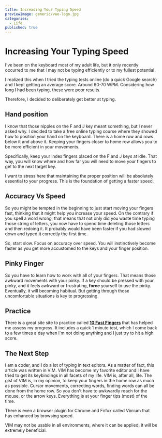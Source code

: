 ```yaml
---
title: Increasing Your Typing Speed
previewImage: generic/vue-logo.jpg
categories:
  - Life
published: true
---
```


# Increasing Your Typing Speed

I've been on the keyboard most of my adult life, but it only recently occurred to me that I may not be typing efficiently or to my fullest potential.

I realized this when I tried the typing tests online (do a quick Google search) and I kept getting an average score. Around 60-70 WPM. Considering how long I had been typing, these were poor results.

Therefore, I decided to deliberately get better at typing.

## Hand position

I know that those nipples on the F and J key meant something, but I never asked why. I decided to take a free online typing course where they showed how to position your hand on the keyboard. There is a home row and rows below it and above it. Keeping your fingers closer to home row allows you to be more efficient in your movements.

Specifically, keep your index fingers placed on the F and J keys at idle. That way, you will know where and how far you will need to move your fingers to get to the next target key.

I want to stress here that maintaining the proper position will be absolutely essential to your progress. This is the foundation of getting a faster speed.

## Accuracy Vs Speed

So you might be tempted in the beginning to just start moving your fingers fast, thinking that it might help you increase your speed. On the contrary if you spell a word wrong, that means that not only did you waste time typing those string of letters, you now have to spend time deleting those letters and then redoing it. It probably would have been faster if you had slowed down and typed it correctly the first time.

So, start slow. Focus on accuracy over speed. You will instinctively become faster as you get more accustomed to the keys and your finger position.

## Pinky Finger

So you have to learn how to work with all of your fingers. That means those awkward movements with your pinky. If a key should be pressed with your pinky, and it feels awkward or frustrating, **force** yourself to use the pinky. Eventually, it will becoming habitual. But getting through those uncomfortable situations is key to progressing.

## Practice

There is a great site site to practice called **<a href="https://www.10fastfingers.com" taget="_blank">10 Fast Fingers</a>** that has helped me assess my progress. It includes a quick 1 minute test, which I come back to a few times a day when I'm not doing anything and I just try to hit a high score.

## The Next Step

I am a coder, and I do a lot of typing in text editors. As a matter of fact, this article was written in VIM. VIM has become my favorite editor and I have tried to get its keybindings in all facets of my life. VIM is, after all, life. The gist of VIM is, in my opinion, to keep your fingers in the home row as much as possible. Cursor movements, correcting words, finding words can all be done from the home row. So you don't have to awkwardly reach for the mouse, or the arrow keys. Everything is at your finger tips (most) of the time.

There is even a browser plugin for Chrome and Firfox called Vimium that has enhanced by browsing speed.

VIM may not be usable in all environments, where it can be applied, it will be extremely beneficial.
